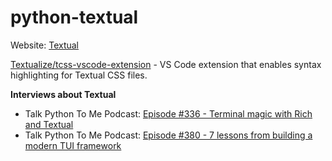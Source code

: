 # python-textual

Website: [Textual](https://textual.textualize.io/)

[Textualize/tcss-vscode-extension](https://github.com/Textualize/tcss-vscode-extension) - VS Code extension that enables syntax highlighting for Textual CSS files.

**Interviews about Textual**

- Talk Python To Me Podcast: [Episode #336 - Terminal magic with Rich and Textual](https://talkpython.fm/episodes/show/336/terminal-magic-with-rich-and-textual)
- Talk Python To Me Podcast: [Episode #380 - 7 lessons from building a modern TUI framework](https://talkpython.fm/episodes/show/380/7-lessons-from-building-a-modern-tui-framework)

